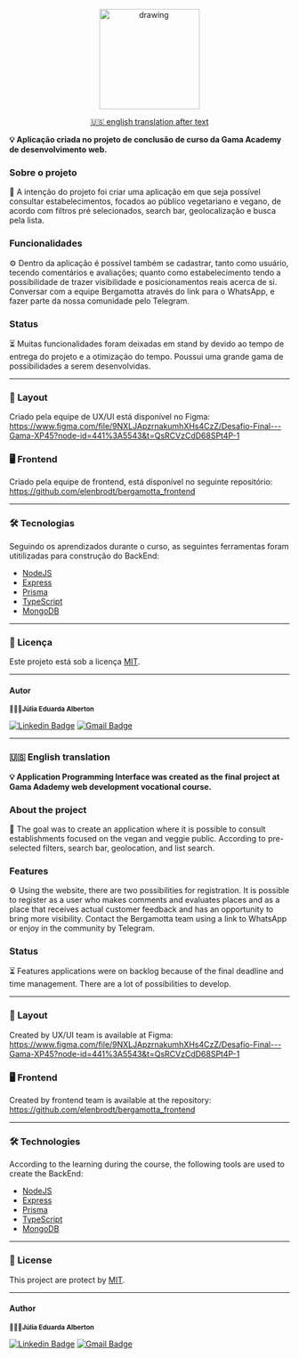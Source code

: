 <p align="center">

  <img src="https://user-images.githubusercontent.com/87083551/213706040-3d181441-1d02-4670-a320-0ba45d383cf4.png" alt="drawing" width="180"/>

<p align="center">
 <a href="#-English-version">🇺🇸 english translation after text</a> 
</p>

**💡 Aplicação criada no projeto de conclusão de curso da Gama Academy de desenvolvimento web.** 

### Sobre o projeto 
🍊 A intenção do projeto foi criar uma aplicação em que seja possível consultar estabelecimentos, focados ao público vegetariano e vegano, de acordo com filtros pré selecionados, search bar, geolocalização e busca pela lista. 

### Funcionalidades
⚙️ Dentro da aplicação é possível também se cadastrar, tanto como usuário, tecendo comentários e avaliações; quanto como estabelecimento tendo a possibilidade de trazer visibilidade e posicionamentos reais acerca de si. Conversar com a equipe Bergamotta através do link para o WhatsApp, e fazer parte da nossa comunidade pelo Telegram.

### Status
⏳ Muitas funcionalidades foram deixadas em stand by devido ao tempo de entrega do projeto e a otimização do tempo. Poussui uma grande gama de possibilidades a serem desenvolvidas. 

---

### 🎨 Layout
Criado pela equipe de UX/UI está disponível no Figma: https://www.figma.com/file/9NXLJApzrnakumhXHs4CzZ/Desafio-Final---Gama-XP45?node-id=441%3A5543&t=QsRCVzCdD68SPt4P-1

### 🖥 Frontend
Criado pela equipe de frontend, está disponível no seguinte repositório: https://github.com/elenbrodt/bergamotta_frontend

---

### 🛠 Tecnologias

Seguindo os aprendizados durante o curso, as seguintes ferramentas foram utitilizadas para construção do BackEnd:

- [NodeJS](https://nodejs.org/en/)
- [Express](https://expressjs.com/)
- [Prisma](https://www.prisma.io)
- [TypeScript](https://www.typescriptlang.org)
- [MongoDB](https://www.mongodb.com)

---
### 📝 Licença

Este projeto está sob a licença [MIT](./LICENSE.md).

---

#### Autor
 <sub><b>👩🏻‍💻Júlia Eduarda Alberton</b></sub></a>
 
[![Linkedin Badge](https://img.shields.io/badge/-Júlia-blue?style=flat-square&logo=Linkedin&logoColor=white&link=https://www.linkedin.com/in/tgmarinho/)](https://www.linkedin.com/in/julia-eduarda-alberton-b75913212/) 
[![Gmail Badge](https://img.shields.io/badge/-juliaealberton@gmail.com-c14438?style=flat-square&logo=Gmail&logoColor=white&link=mailto:juliaealberton@gmail.com)](mailto:juliaealberton@gmail.com)

---

### 🇺🇸 English translation

**💡 Application Programming Interface was created as the final project at Gama Adademy web development vocational course.** 

### About the project
🍊 The goal was to create an application where it is possible to consult establishments focused on the vegan and veggie public. According to pre-selected filters, search bar, geolocation, and list search.

### Features
⚙️ Using the website, there are two possibilities for registration. It is possible to register as a user who makes comments and evaluates places and as a place that receives actual customer feedback and has an opportunity to bring more visibility. Contact the Bergamotta team using a link to WhatsApp or enjoy in the community by Telegram.

### Status
⏳ Features applications were on backlog because of the final deadline and time management. There are a lot of possibilities to develop.  

---

### 🎨 Layout
Created by UX/UI team is available at Figma: https://www.figma.com/file/9NXLJApzrnakumhXHs4CzZ/Desafio-Final---Gama-XP45?node-id=441%3A5543&t=QsRCVzCdD68SPt4P-1

### 🖥 Frontend
Created by frontend team is available at the repository: https://github.com/elenbrodt/bergamotta_frontend

---

### 🛠 Technologies

According to the learning during the course, the following tools are used to create the BackEnd:

- [NodeJS](https://nodejs.org/en/)
- [Express](https://expressjs.com/)
- [Prisma](https://www.prisma.io)
- [TypeScript](https://www.typescriptlang.org)
- [MongoDB](https://www.mongodb.com)

---
### 📝 License 

This project are protect by [MIT](./LICENSE.md).

---

#### Author
 <sub><b>👩🏻‍💻Júlia Eduarda Alberton</b></sub></a>
 
[![Linkedin Badge](https://img.shields.io/badge/-Júlia-blue?style=flat-square&logo=Linkedin&logoColor=white&link=https://www.linkedin.com/in/tgmarinho/)](https://www.linkedin.com/in/julia-eduarda-alberton-b75913212/) 
[![Gmail Badge](https://img.shields.io/badge/-juliaealberton@gmail.com-c14438?style=flat-square&logo=Gmail&logoColor=white&link=mailto:juliaealberton@gmail.com)](mailto:juliaealberton@gmail.com)

